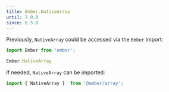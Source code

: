 ```yaml
---
title: Ember.NativeArray
until: 7.0.0
since: 6.5.0
---
```



Previously, `NativeArray` could be accessed via the `Ember` import:
```js
import Ember from 'ember';

Ember.NativeArray
```

If needed, `NativeArray` can be imported:
```js
import { NativeArray }  from '@ember/array';
```
